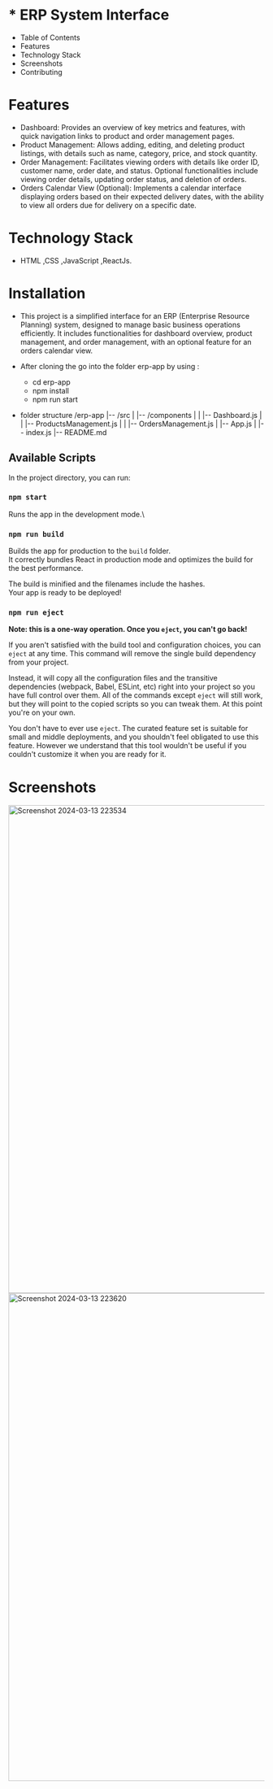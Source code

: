                                          
  # * ERP System Interface                                             
* Table of Contents
* Features
* Technology Stack
* Screenshots
* Contributing

# Features
* Dashboard: Provides an overview of key metrics and features, with quick navigation links to product and order management pages.
* Product Management: Allows adding, editing, and deleting product listings, with details such as name, category, price, and stock quantity.
* Order Management: Facilitates viewing orders with details like order ID, customer name, order date, and status. Optional functionalities include viewing order details, 
  updating order status, and deletion of orders.
* Orders Calendar View (Optional): Implements a calendar interface displaying orders based on their expected delivery dates, with the ability to view all orders due for 
  delivery on a specific date.

# Technology Stack
* HTML ,CSS ,JavaScript ,ReactJs.

# Installation
                  
* This project is a simplified interface for an ERP (Enterprise Resource Planning) system, designed to manage basic business operations efficiently. 
  It includes functionalities for dashboard overview, product management, and order management, with an optional feature for an orders calendar view.

* After cloning the go into the folder erp-app by using :
  * cd erp-app
  * npm install
  * npm run start

* folder structure
/erp-app
|-- /src
| |-- /components
| | |-- Dashboard.js
| | |-- ProductsManagement.js
| | |-- OrdersManagement.js
| |-- App.js
| |-- index.js
|-- README.md

## Available Scripts

In the project directory, you can run:

### `npm start`

Runs the app in the development mode.\

### `npm run build`

Builds the app for production to the `build` folder.\
It correctly bundles React in production mode and optimizes the build for the best performance.

The build is minified and the filenames include the hashes.\
Your app is ready to be deployed!

### `npm run eject`

**Note: this is a one-way operation. Once you `eject`, you can't go back!**

If you aren't satisfied with the build tool and configuration choices, you can `eject` at any time. This command will remove the single build dependency from your project.

Instead, it will copy all the configuration files and the transitive dependencies (webpack, Babel, ESLint, etc) right into your project so you have full control over them. All of the commands except `eject` will still work, but they will point to the copied scripts so you can tweak them. At this point you're on your own.

You don't have to ever use `eject`. The curated feature set is suitable for small and middle deployments, and you shouldn't feel obligated to use this feature. However we understand that this tool wouldn't be useful if you couldn't customize it when you are ready for it.

# Screenshots
  
<img width="960" alt="Screenshot 2024-03-13 223534" src="https://github.com/Ajinkya0772/ERP_System--Project/assets/128412732/36e6c1b9-e5bd-48d9-8973-63b711bd579c">


<img width="960" alt="Screenshot 2024-03-13 223620" src="https://github.com/Ajinkya0772/ERP_System--Project/assets/128412732/af60cc25-8eb9-4447-b685-ebc32af9547e">
